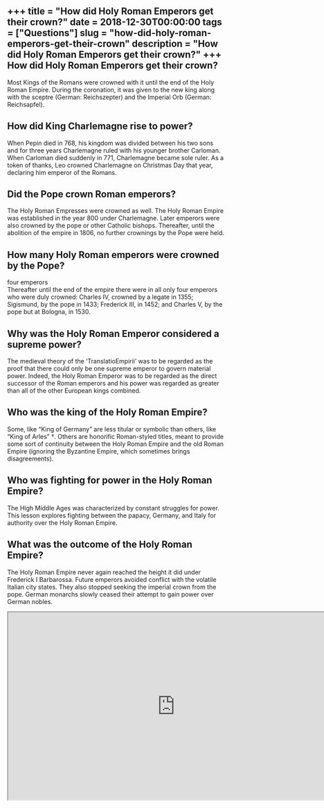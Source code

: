 +++
title = "How did Holy Roman Emperors get their crown?"
date = 2018-12-30T00:00:00
tags = ["Questions"]
slug = "how-did-holy-roman-emperors-get-their-crown"
description = "How did Holy Roman Emperors get their crown?"
+++
How did Holy Roman Emperors get their crown?
--------------------------------------------

Most Kings of the Romans were crowned with it until the end of the Holy Roman Empire. During the coronation, it was given to the new king along with the sceptre (German: Reichszepter) and the Imperial Orb (German: Reichsapfel).

How did King Charlemagne rise to power?
---------------------------------------

When Pepin died in 768, his kingdom was divided between his two sons and for three years Charlemagne ruled with his younger brother Carloman. When Carloman died suddenly in 771, Charlemagne became sole ruler. As a token of thanks, Leo crowned Charlemagne on Christmas Day that year, declaring him emperor of the Romans.

Did the Pope crown Roman emperors?
----------------------------------

The Holy Roman Empresses were crowned as well. The Holy Roman Empire was established in the year 800 under Charlemagne. Later emperors were also crowned by the pope or other Catholic bishops. Thereafter, until the abolition of the empire in 1806, no further crownings by the Pope were held.

How many Holy Roman emperors were crowned by the Pope?
------------------------------------------------------

four emperors  
Thereafter until the end of the empire there were in all only four emperors who were duly crowned: Charles IV, crowned by a legate in 1355; Sigismund, by the pope in 1433; Frederick III, in 1452; and Charles V, by the pope but at Bologna, in 1530.

Why was the Holy Roman Emperor considered a supreme power?
----------------------------------------------------------

The medieval theory of the ‘TranslatioEmpirii’ was to be regarded as the proof that there could only be one supreme emperor to govern material power. Indeed, the Holy Roman Emperor was to be regarded as the direct successor of the Roman emperors and his power was regarded as greater than all of the other European kings combined.

Who was the king of the Holy Roman Empire?
------------------------------------------

Some, like “King of Germany” are less titular or symbolic than others, like “King of Arles” †. Others are honorific Roman-styled titles, meant to provide some sort of continuity between the Holy Roman Empire and the old Roman Empire (ignoring the Byzantine Empire, which sometimes brings disagreements).

Who was fighting for power in the Holy Roman Empire?
----------------------------------------------------

The High Middle Ages was characterized by constant struggles for power. This lesson explores fighting between the papacy, Germany, and Italy for authority over the Holy Roman Empire.

What was the outcome of the Holy Roman Empire?
----------------------------------------------

The Holy Roman Empire never again reached the height it did under Frederick I Barbarossa. Future emperors avoided conflict with the volatile Italian city states. They also stopped seeking the imperial crown from the pope. German monarchs slowly ceased their attempt to gain power over German nobles.

<iframe allow="accelerometer; autoplay; clipboard-write; encrypted-media; gyroscope; picture-in-picture" allowfullscreen="" class="__youtube_prefs__  epyt-is-override  no-lazyload" data-no-lazy="1" data-origheight="433" data-origwidth="770" data-skipgform_ajax_framebjll="" height="433" id="_ytid_88303" loading="lazy" src="https://www.youtube.com/embed/TpKmG7mDaDM?enablejsapi=1&autoplay=0&cc_load_policy=0&cc_lang_pref=&iv_load_policy=1&loop=0&modestbranding=0&rel=1&fs=1&playsinline=0&autohide=2&theme=dark&color=red&controls=1&" title="YouTube player" width="770"></iframe>